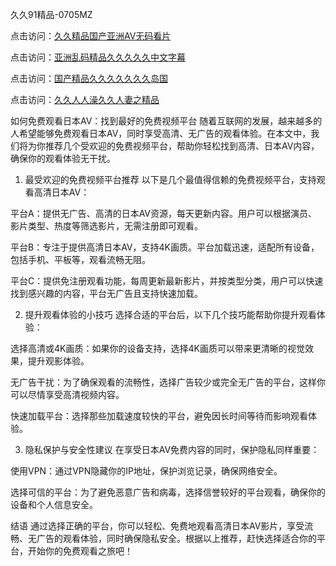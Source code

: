 
久久91精品-0705MZ

点击访问：<a href="https://heiliaowzu4ur.pages.dev">久久精品国产亚洲AV无码看片</a>

点击访问：<a href="https://heiliaozj3tjd.pages.dev">亚洲乱码精品久久久久久中文字幕</a>

点击访问：<a href="https://heiliaoe8ajia.pages.dev">国产精品久久久久久久久岛国</a>

点击访问：<a href="https://heiliaoxqkkct.pages.dev">久久人人澡久久人妻之精品</a>




如何免费观看日本AV：找到最好的免费视频平台
随着互联网的发展，越来越多的人希望能够免费观看日本AV，同时享受高清、无广告的观看体验。在本文中，我们将为你推荐几个受欢迎的免费视频平台，帮助你轻松找到高清、日本AV内容，确保你的观看体验无干扰。

1. 最受欢迎的免费视频平台推荐
以下是几个最值得信赖的免费视频平台，支持观看高清日本AV：

平台A：提供无广告、高清的日本AV资源，每天更新内容。用户可以根据演员、影片类型、热度等筛选影片，无需注册即可观看。

平台B：专注于提供高清日本AV，支持4K画质。平台加载迅速，适配所有设备，包括手机、平板等，观看流畅无阻。

平台C：提供免注册观看功能，每周更新最新影片，并按类型分类，用户可以快速找到感兴趣的内容，平台无广告且支持快速加载。

2. 提升观看体验的小技巧
选择合适的平台后，以下几个技巧能帮助你提升观看体验：

选择高清或4K画质：如果你的设备支持，选择4K画质可以带来更清晰的视觉效果，提升观影体验。

无广告干扰：为了确保观看的流畅性，选择广告较少或完全无广告的平台，这样你可以尽情享受高清视频内容。

快速加载平台：选择那些加载速度较快的平台，避免因长时间等待而影响观看体验。

3. 隐私保护与安全性建议
在享受日本AV免费内容的同时，保护隐私同样重要：

使用VPN：通过VPN隐藏你的IP地址，保护浏览记录，确保网络安全。

选择可信的平台：为了避免恶意广告和病毒，选择信誉较好的平台观看，确保你的设备和个人信息安全。

结语
通过选择正确的平台，你可以轻松、免费地观看高清日本AV影片，享受流畅、无广告的观看体验，同时确保隐私安全。根据以上推荐，赶快选择适合你的平台，开始你的免费观看之旅吧！






<span style="display:none;">[Canonical link]( https://github.com/pop20250709/464502 ）</span>

